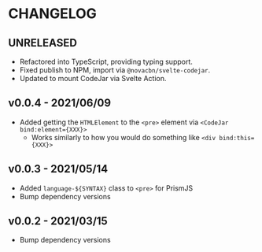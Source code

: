 # CHANGELOG

## UNRELEASED

-   Refactored into TypeScript, providing typing support.
-   Fixed publish to NPM, import via `@novacbn/svelte-codejar`.
-   Updated to mount CodeJar via Svelte Action.

## v0.0.4 - 2021/06/09

-   Added getting the `HTMLElement` to the `<pre>` element via `<CodeJar bind:element={XXX}>`
    -   Works similarly to how you would do something like `<div bind:this={XXX}>`

## v0.0.3 - 2021/05/14

-   Added `language-${SYNTAX}` class to `<pre>` for PrismJS
-   Bump dependency versions

## v0.0.2 - 2021/03/15

-   Bump dependency versions
